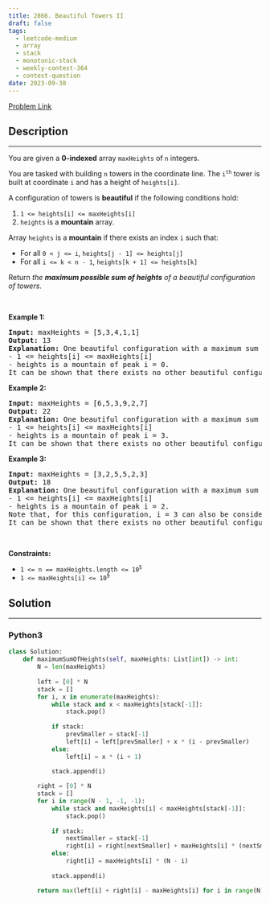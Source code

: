 ```yaml
---
title: 2866. Beautiful Towers II
draft: false
tags: 
  - leetcode-medium
  - array
  - stack
  - monotonic-stack
  - weekly-contest-364
  - contest-question
date: 2023-09-30
---
```


[Problem Link](https://leetcode.com/problems/beautiful-towers-ii/)

## Description

---
<p>You are given a <strong>0-indexed</strong> array <code>maxHeights</code> of <code>n</code> integers.</p>

<p>You are tasked with building <code>n</code> towers in the coordinate line. The <code>i<sup>th</sup></code> tower is built at coordinate <code>i</code> and has a height of <code>heights[i]</code>.</p>

<p>A configuration of towers is <strong>beautiful</strong> if the following conditions hold:</p>

<ol>
	<li><code>1 &lt;= heights[i] &lt;= maxHeights[i]</code></li>
	<li><code>heights</code> is a <strong>mountain</strong> array.</li>
</ol>

<p>Array <code>heights</code> is a <strong>mountain</strong> if there exists an index <code>i</code> such that:</p>

<ul>
	<li>For all <code>0 &lt; j &lt;= i</code>, <code>heights[j - 1] &lt;= heights[j]</code></li>
	<li>For all <code>i &lt;= k &lt; n - 1</code>, <code>heights[k + 1] &lt;= heights[k]</code></li>
</ul>

<p>Return <em>the <strong>maximum possible sum of heights</strong> of a beautiful configuration of towers</em>.</p>

<p>&nbsp;</p>
<p><strong class="example">Example 1:</strong></p>

<pre>
<strong>Input:</strong> maxHeights = [5,3,4,1,1]
<strong>Output:</strong> 13
<strong>Explanation:</strong> One beautiful configuration with a maximum sum is heights = [5,3,3,1,1]. This configuration is beautiful since:
- 1 &lt;= heights[i] &lt;= maxHeights[i]  
- heights is a mountain of peak i = 0.
It can be shown that there exists no other beautiful configuration with a sum of heights greater than 13.</pre>

<p><strong class="example">Example 2:</strong></p>

<pre>
<strong>Input:</strong> maxHeights = [6,5,3,9,2,7]
<strong>Output:</strong> 22
<strong>Explanation:</strong> One beautiful configuration with a maximum sum is heights = [3,3,3,9,2,2]. This configuration is beautiful since:
- 1 &lt;= heights[i] &lt;= maxHeights[i]
- heights is a mountain of peak i = 3.
It can be shown that there exists no other beautiful configuration with a sum of heights greater than 22.</pre>

<p><strong class="example">Example 3:</strong></p>

<pre>
<strong>Input:</strong> maxHeights = [3,2,5,5,2,3]
<strong>Output:</strong> 18
<strong>Explanation:</strong> One beautiful configuration with a maximum sum is heights = [2,2,5,5,2,2]. This configuration is beautiful since:
- 1 &lt;= heights[i] &lt;= maxHeights[i]
- heights is a mountain of peak i = 2. 
Note that, for this configuration, i = 3 can also be considered a peak.
It can be shown that there exists no other beautiful configuration with a sum of heights greater than 18.
</pre>

<p>&nbsp;</p>
<p><strong>Constraints:</strong></p>

<ul>
	<li><code>1 &lt;= n == maxHeights.length &lt;= 10<sup>5</sup></code></li>
	<li><code>1 &lt;= maxHeights[i] &lt;= 10<sup>9</sup></code></li>
</ul>


## Solution

---
### Python3
``` py title='beautiful-towers-ii'
class Solution:
    def maximumSumOfHeights(self, maxHeights: List[int]) -> int:
        N = len(maxHeights)
        
        left = [0] * N
        stack = []
        for i, x in enumerate(maxHeights):
            while stack and x < maxHeights[stack[-1]]:
                stack.pop()
            
            if stack:
                prevSmaller = stack[-1]
                left[i] = left[prevSmaller] + x * (i - prevSmaller)
            else:
                left[i] = x * (i + 1)
            
            stack.append(i)

        right = [0] * N
        stack = []
        for i in range(N - 1, -1, -1):
            while stack and maxHeights[i] < maxHeights[stack[-1]]:
                stack.pop()
            
            if stack:
                nextSmaller = stack[-1]
                right[i] = right[nextSmaller] + maxHeights[i] * (nextSmaller - i)
            else:
                right[i] = maxHeights[i] * (N - i)
            
            stack.append(i)

        return max(left[i] + right[i] - maxHeights[i] for i in range(N))
```

